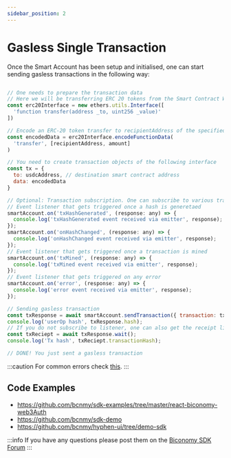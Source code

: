 ```yaml
---
sidebar_position: 2
---
```


# Gasless Single Transaction

Once the Smart Account has been setup and initialised, one can start sending gasless transactions in the following way:

```js

// One needs to prepare the transaction data
// Here we will be transferring ERC 20 tokens from the Smart Contract Wallet to an address
const erc20Interface = new ethers.utils.Interface([
  'function transfer(address _to, uint256 _value)'
])

// Encode an ERC-20 token transfer to recipientAddress of the specified amount
const encodedData = erc20Interface.encodeFunctionData(
  'transfer', [recipientAddress, amount]
)

// You need to create transaction objects of the following interface
const tx = {
  to: usdcAddress, // destination smart contract address
  data: encodedData
}

// Optional: Transaction subscription. One can subscribe to various transaction states
// Event listener that gets triggered once a hash is generetaed
smartAccount.on('txHashGenerated', (response: any) => {
  console.log('txHashGenerated event received via emitter', response);
});
smartAccount.on('onHashChanged', (response: any) => {
  console.log('onHashChanged event received via emitter', response);
});
// Event listener that gets triggered once a transaction is mined
smartAccount.on('txMined', (response: any) => {
  console.log('txMined event received via emitter', response);
});
// Event listener that gets triggered on any error
smartAccount.on('error', (response: any) => {
  console.log('error event received via emitter', response);
});

// Sending gasless transaction
const txResponse = await smartAccount.sendTransaction({ transaction: tx1 });
console.log('userOp hash', txResponse.hash);
// If you do not subscribe to listener, one can also get the receipt like shown below 
const txReciept = await txResponse.wait();
console.log('Tx hash', txReciept.transactionHash);

// DONE! You just sent a gasless transaction
```

:::caution
For common errors check [this](https://docs.biconomy.io/references/common-errors).
:::

## Code Examples

- https://github.com/bcnmy/sdk-examples/tree/master/react-biconomy-web3Auth
- https://github.com/bcnmy/sdk-demo
- https://github.com/bcnmy/hyphen-ui/tree/demo-sdk

:::info
If you have any questions please post them on the [Biconomy SDK Forum](https://forum.biconomy.io/)
:::
